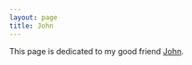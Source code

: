 ```yaml
---
layout: page
title: John
---
```


This page is dedicated to my good friend [John](http://www.smashbros.com/wii/en_us/characters/images/hidden05/hidden05.jpg).